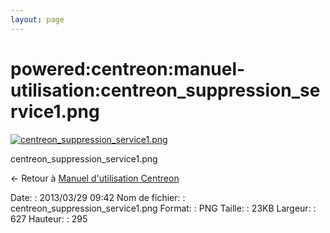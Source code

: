 ```yaml
---
layout: page
---
```


powered:centreon:manuel-utilisation:centreon\_suppression\_service1.png
=======================================================================

[![centreon\_suppression\_service1.png](../../..//assets/media/powered/centreon/manuel-utilisation/centreon_suppression_service1.png@cache=&w=627&h=295 "centreon_suppression_service1.png")](../../..//assets/media/powered/centreon/manuel-utilisation/centreon_suppression_service1.png@cache= "Afficher le fichier original")

centreon\_suppression\_service1.png

← Retour à [Manuel d'utilisation
Centreon](../../../../centreon/manuel-utilisation/start.html "centreon:manuel-utilisation:start")

Date:
:   2013/03/29 09:42
Nom de fichier:
:   centreon\_suppression\_service1.png
Format:
:   PNG
Taille:
:   23KB
Largeur:
:   627
Hauteur:
:   295

